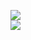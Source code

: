 [![](https://img.shields.io/badge/Made%20With-Github%20Spray-lightgrey.svg?style=for-the-badge&logo=github)](https://github.com/Annihil/github-spray#2445)  
[![](https://i.imgur.com/2DrTn0Z.gif)](https://github.com/Annihil/github-spray)